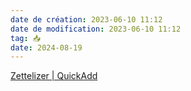```yaml
---
date de création: 2023-06-10 11:12
date de modification: 2023-06-10 11:12
tag: 📥
date: 2024-08-19
---
```

[Zettelizer | QuickAdd](https://quickadd.obsidian.guide/docs/Examples/Macro_Zettelizer)
